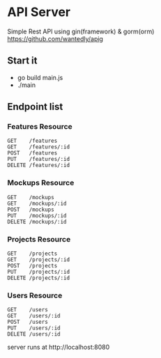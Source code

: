 # API Server

Simple Rest API using gin(framework) & gorm(orm)
https://github.com/wantedly/apig

## Start it
- go build main.js
- ./main

## Endpoint list

### Features Resource

```
GET    /features
GET    /features/:id
POST   /features
PUT    /features/:id
DELETE /features/:id
```

### Mockups Resource

```
GET    /mockups
GET    /mockups/:id
POST   /mockups
PUT    /mockups/:id
DELETE /mockups/:id
```

### Projects Resource

```
GET    /projects
GET    /projects/:id
POST   /projects
PUT    /projects/:id
DELETE /projects/:id
```

### Users Resource

```
GET    /users
GET    /users/:id
POST   /users
PUT    /users/:id
DELETE /users/:id
```

server runs at http://localhost:8080

